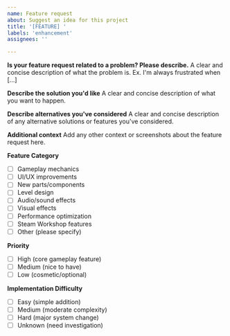 ```yaml
---
name: Feature request
about: Suggest an idea for this project
title: '[FEATURE] '
labels: 'enhancement'
assignees: ''

---
```


**Is your feature request related to a problem? Please describe.**
A clear and concise description of what the problem is. Ex. I'm always frustrated when [...]

**Describe the solution you'd like**
A clear and concise description of what you want to happen.

**Describe alternatives you've considered**
A clear and concise description of any alternative solutions or features you've considered.

**Additional context**
Add any other context or screenshots about the feature request here.

**Feature Category**
- [ ] Gameplay mechanics
- [ ] UI/UX improvements
- [ ] New parts/components
- [ ] Level design
- [ ] Audio/sound effects
- [ ] Visual effects
- [ ] Performance optimization
- [ ] Steam Workshop features
- [ ] Other (please specify)

**Priority**
- [ ] High (core gameplay feature)
- [ ] Medium (nice to have)
- [ ] Low (cosmetic/optional)

**Implementation Difficulty**
- [ ] Easy (simple addition)
- [ ] Medium (moderate complexity)
- [ ] Hard (major system change)
- [ ] Unknown (need investigation)
